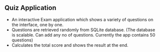 ##  Quiz Application ## 
* An interactive Exam application which shows a variety of questions on the interface, one by one.
* Questions are retrieved randomly from SQLite database. (The database is scalable. Can
  add any no of questions. Currently the app contains 50 questions)
* Calculates the total score and shows the result at the end.




